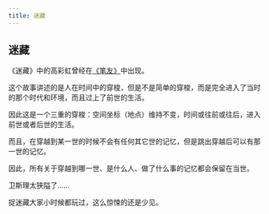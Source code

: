 ```yaml
---
title: 迷藏
---
```


## 迷藏

《迷藏》中的高彩虹曾经在[《笔友》](../027)中出现。

这个故事讲述的是人在时间中的穿梭，但是不是简单的穿梭，而是完全进入了当时的那个时代和环境，而且过上了前世的生活。

因此这是一个三重的穿梭：空间坐标（地点）维持不变，时间或往前或往后，进入前世或者后世的生活。

而且，在穿越到某一世的时候不会有任何其它世的记忆，但是跳出穿越后可以有那一世的记忆。

因此，所有关于穿越到哪一世、是什么人、做了什么事的记忆都会保留在当世。

卫斯理太狭隘了……

捉迷藏大家小时候都玩过，这么惊悚的还是少见。